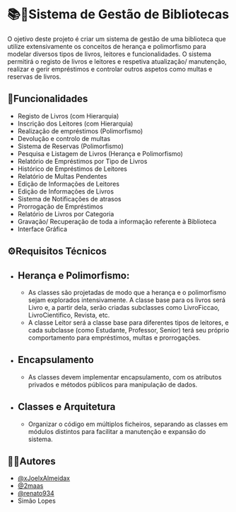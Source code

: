 
# 📚📖Sistema de Gestão de Bibliotecas

O ojetivo deste projeto é criar um sistema de gestão de uma biblioteca que utilize extensivamente os conceitos de herança e polimorfismo para modelar diversos tipos de livros, leitores e funcionalidades. O sistema permitirá o registo de livros e leitores e respetiva atualização/ manutenção, realizar e gerir empréstimos e controlar outros aspetos como multas e reservas de livros.


## 💫Funcionalidades

- Registo de Livros (com Hierarquia)
- Inscrição dos Leitores (com Hierarquia)
- Realização de empréstimos (Polimorfismo)
- Devolução e controlo de multas
- Sistema de Reservas (Polimorfismo)
- Pesquisa e Listagem de Livros (Herança e Polimorfismo)
- Relatório de Empréstimos por Tipo de Livros
- Histórico de Empréstimos de Leitores
- Relatório de Multas Pendentes
- Edição de Informações de Leitores
- Edição de Informações de Livros
- Sistema de Notificações de atrasos
- Prorrogação de Empréstimos
- Relatório de Livros por Categoria
- Gravação/ Recuperação de toda a informação referente à Biblioteca
- Interface Gráfica


## ⚙️Requisitos Técnicos

- Herança e Polimorfismo:
    -
    - As classes são projetadas de modo que a herança e o polimorfismo sejam explorados intensivamente. A classe base para os livros será Livro e, a partir dela, serão criadas subclasses como LivroFiccao, LivroCientifico, Revista, etc.
    - A classe Leitor será a classe base para diferentes tipos de leitores, e cada subclasse (como Estudante, Professor, Senior) terá seu próprio comportamento para empréstimos, multas e prorrogações.
- Encapsulamento
    -
    - As classes devem implementar encapsulamento, com os atributos privados e métodos públicos para manipulação de dados.
- Classes e Arquitetura
    -
    - Organizar o código em múltiplos ficheiros, separando as classes em módulos distintos para facilitar a manutenção e expansão do sistema.

## 👨‍💻Autores

- [@xJoelxAlmeidax](https://github.com/xJoelxAlmeidax)
- [@2maas](https://www.github.com/2maas)
- [@renato934](https://www.github.com/renato934)
- Simão Lopes
